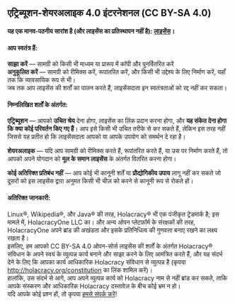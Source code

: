 ## एट्रिब्यूशन-शेयरअलाइक 4.0 इंटरनेशनल (CC BY-SA 4.0)

#### यह एक मानव-पठनीय सारांश है (और लाइसेंस का प्रतिस्थापन नहीं है): <a href="https://creativecommons.org/licenses/by-sa/4.0/legalcode" target="_blank">लाइसेंस</a>।

#### आप स्वतंत्र हैं:

**साझा करें** — सामग्री को किसी भी माध्यम या प्रारूप में कॉपी और पुनर्वितरित करें  
**अनुकूलित करें** — सामग्री को रीमिक्स करें, रूपांतरित करें, और किसी भी उद्देश्य के लिए निर्माण करें, यहाँ तक कि व्यावसायिक रूप से भी।  
जब तक आप लाइसेंस की शर्तों का पालन करते हैं, लाइसेंसदाता इन स्वतंत्रताओं को रद्द नहीं कर सकता।

#### निम्नलिखित शर्तों के अंतर्गत:

**एट्रिब्यूशन** — आपको **उचित श्रेय** देना होगा, लाइसेंस का लिंक प्रदान करना होगा, और **यह संकेत देना होगा कि क्या कोई परिवर्तन किए गए हैं**। आप इसे किसी भी उचित तरीके से कर सकते हैं, लेकिन इस तरह नहीं जिससे यह प्रतीत हो कि लाइसेंसदाता आपको या आपके उपयोग को समर्थन दे रहा है।

**शेयरअलाइक** — यदि आप सामग्री को रीमिक्स करते हैं, रूपांतरित करते हैं, या उस पर निर्माण करते हैं, तो आपको अपने योगदान को **मूल के समान लाइसेंस** के अंतर्गत वितरित करना होगा।

**कोई अतिरिक्त प्रतिबंध नहीं** — आप कोई भी कानूनी शर्तें या **प्रौद्योगिकीय उपाय** लागू नहीं कर सकते जो दूसरों को इस लाइसेंस द्वारा अनुमत किसी भी चीज़ को करने से कानूनी रूप से रोकते हों।

#### अतिरिक्त जानकारी:

Linux®, Wikipedia®, और Java® की तरह, Holacracy® भी एक पंजीकृत ट्रेडमार्क है; इस मामले में, HolacracyOne LLC का। और अन्य ओपन प्लेटफ़ॉर्म के संरक्षकों की तरह, HolacracyOne अपने ब्रांड की अखंडता और इसके प्रतिनिधित्व की गुणवत्ता बनाए रखने का लक्ष्य रखता है।  
इसलिए, हम आपको CC BY-SA 4.0 ओपन-सोर्स लाइसेंस की शर्तों के अंतर्गत Holacracy® संविधान के अपने स्वयं के व्युत्पन्न कार्य बनाने और साझा करने के लिए आमंत्रित करते हैं, और यह संदर्भ देने के लिए कि आपका कार्य आधिकारिक Holacracy संविधान से व्युत्पन्न है (कृपया http://holacracy.org/constitution का लिंक शामिल करें)।  
हालांकि, उस संदर्भ से आगे, आप अपने व्युत्पन्न कार्य को Holacracy नाम से नहीं ब्रांड कर सकते, ताकि आपके संस्करण और आधिकारिक Holacracy दस्तावेज़ के बीच कोई भ्रम न हो।  
यदि आपके कोई प्रश्न हों, तो कृपया <a href="http://www.holacracy.org/contact/" target="_blank">हमसे संपर्क करें</a>!
